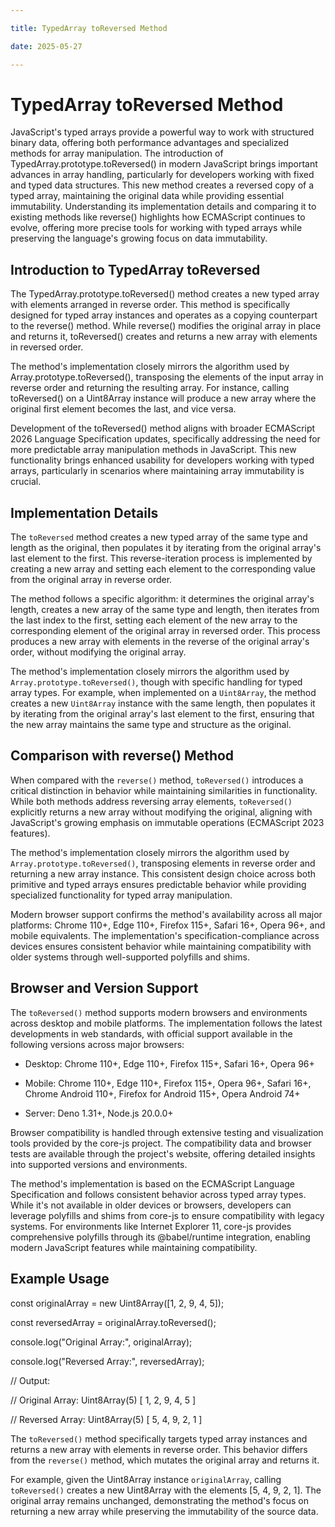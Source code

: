 ```yaml
---

title: TypedArray toReversed Method

date: 2025-05-27

---
```



# TypedArray toReversed Method

JavaScript's typed arrays provide a powerful way to work with structured binary data, offering both performance advantages and specialized methods for array manipulation. The introduction of TypedArray.prototype.toReversed() in modern JavaScript brings important advances in array handling, particularly for developers working with fixed and typed data structures. This new method creates a reversed copy of a typed array, maintaining the original data while providing essential immutability. Understanding its implementation details and comparing it to existing methods like reverse() highlights how ECMAScript continues to evolve, offering more precise tools for working with typed arrays while preserving the language's growing focus on data immutability.


## Introduction to TypedArray toReversed

The TypedArray.prototype.toReversed() method creates a new typed array with elements arranged in reverse order. This method is specifically designed for typed array instances and operates as a copying counterpart to the reverse() method. While reverse() modifies the original array in place and returns it, toReversed() creates and returns a new array with elements in reversed order.

The method's implementation closely mirrors the algorithm used by Array.prototype.toReversed(), transposing the elements of the input array in reverse order and returning the resulting array. For instance, calling toReversed() on a Uint8Array instance will produce a new array where the original first element becomes the last, and vice versa.

Development of the toReversed() method aligns with broader ECMAScript 2026 Language Specification updates, specifically addressing the need for more predictable array manipulation methods in JavaScript. This new functionality brings enhanced usability for developers working with typed arrays, particularly in scenarios where maintaining array immutability is crucial.


## Implementation Details

The `toReversed` method creates a new typed array of the same type and length as the original, then populates it by iterating from the original array's last element to the first. This reverse-iteration process is implemented by creating a new array and setting each element to the corresponding value from the original array in reverse order.

The method follows a specific algorithm: it determines the original array's length, creates a new array of the same type and length, then iterates from the last index to the first, setting each element of the new array to the corresponding element of the original array in reversed order. This process produces a new array with elements in the reverse of the original array's order, without modifying the original array.

The method's implementation closely mirrors the algorithm used by `Array.prototype.toReversed()`, though with specific handling for typed array types. For example, when implemented on a `Uint8Array`, the method creates a new `Uint8Array` instance with the same length, then populates it by iterating from the original array's last element to the first, ensuring that the new array maintains the same type and structure as the original.


## Comparison with reverse() Method

When compared with the `reverse()` method, `toReversed()` introduces a critical distinction in behavior while maintaining similarities in functionality. While both methods address reversing array elements, `toReversed()` explicitly returns a new array without modifying the original, aligning with JavaScript's growing emphasis on immutable operations (ECMAScript 2023 features).

The method's implementation closely mirrors the algorithm used by `Array.prototype.toReversed()`, transposing elements in reverse order and returning a new array instance. This consistent design choice across both primitive and typed arrays ensures predictable behavior while providing specialized functionality for typed array manipulation.

Modern browser support confirms the method's availability across all major platforms: Chrome 110+, Edge 110+, Firefox 115+, Safari 16+, Opera 96+, and mobile equivalents. The implementation's specification-compliance across devices ensures consistent behavior while maintaining compatibility with older systems through well-supported polyfills and shims.


## Browser and Version Support

The `toReversed()` method supports modern browsers and environments across desktop and mobile platforms. The implementation follows the latest developments in web standards, with official support available in the following versions across major browsers:

- Desktop: Chrome 110+, Edge 110+, Firefox 115+, Safari 16+, Opera 96+

- Mobile: Chrome 110+, Edge 110+, Firefox 115+, Opera 96+, Safari 16+, Chrome Android 110+, Firefox for Android 115+, Opera Android 74+

- Server: Deno 1.31+, Node.js 20.0.0+

Browser compatibility is handled through extensive testing and visualization tools provided by the core-js project. The compatibility data and browser tests are available through the project's website, offering detailed insights into supported versions and environments.

The method's implementation is based on the ECMAScript Language Specification and follows consistent behavior across typed array types. While it's not available in older devices or browsers, developers can leverage polyfills and shims from core-js to ensure compatibility with legacy systems. For environments like Internet Explorer 11, core-js provides comprehensive polyfills through its @babel/runtime integration, enabling modern JavaScript features while maintaining compatibility.


## Example Usage

const originalArray = new Uint8Array([1, 2, 9, 4, 5]);

const reversedArray = originalArray.toReversed();

console.log("Original Array:", originalArray);

console.log("Reversed Array:", reversedArray);

// Output:

// Original Array: Uint8Array(5) [ 1, 2, 9, 4, 5 ]

// Reversed Array: Uint8Array(5) [ 5, 4, 9, 2, 1 ]

The `toReversed()` method specifically targets typed array instances and returns a new array with elements in reverse order. This behavior differs from the `reverse()` method, which mutates the original array and returns it.

For example, given the Uint8Array instance `originalArray`, calling `toReversed()` creates a new Uint8Array with the elements [5, 4, 9, 2, 1]. The original array remains unchanged, demonstrating the method's focus on returning a new array while preserving the immutability of the source data.

